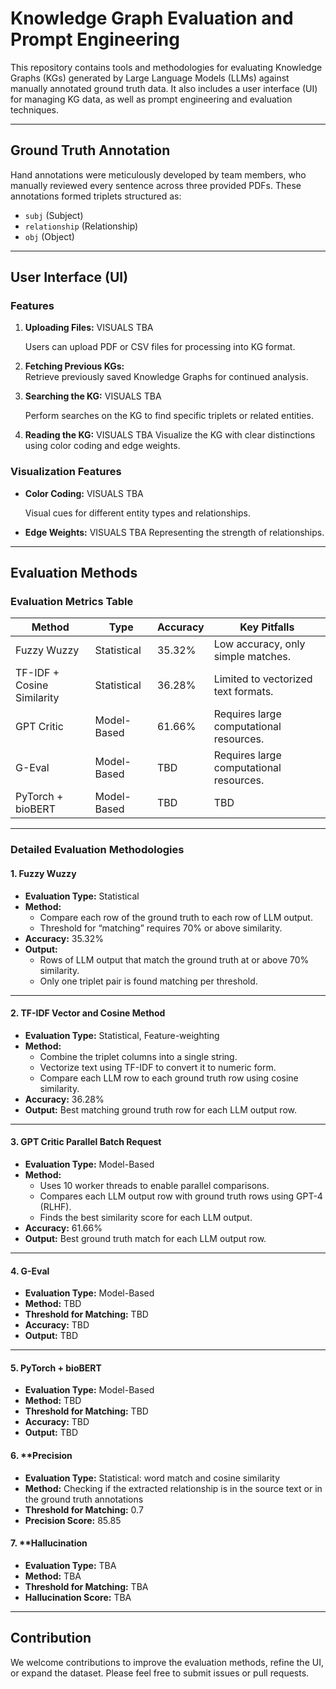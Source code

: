 # Knowledge Graph Evaluation and Prompt Engineering  

This repository contains tools and methodologies for evaluating Knowledge Graphs (KGs) generated by Large Language Models (LLMs) against manually annotated ground truth data. It also includes a user interface (UI) for managing KG data, as well as prompt engineering and evaluation techniques.

---

## Ground Truth Annotation  

Hand annotations were meticulously developed by team members, who manually reviewed every sentence across three provided PDFs. These annotations formed triplets structured as:  
- `subj` (Subject)  
- `relationship` (Relationship)  
- `obj` (Object)  

---

## User Interface (UI)  

### Features  
1. **Uploading Files:**
VISUALS TBA

   Users can upload PDF or CSV files for processing into KG format.  

3. **Fetching Previous KGs:**  
   Retrieve previously saved Knowledge Graphs for continued analysis.  

4. **Searching the KG:**
    VISUALS TBA

   Perform searches on the KG to find specific triplets or related entities.  

5. **Reading the KG:**
   VISUALS TBA
   Visualize the KG with clear distinctions using color coding and edge weights.  

### Visualization Features  
- **Color Coding:**
     VISUALS TBA

   Visual cues for different entity types and relationships.  
- **Edge Weights:**
     VISUALS TBA
   Representing the strength of relationships.  

---

## Evaluation Methods  

### Evaluation Metrics Table  

| **Method**               | **Type**       | **Accuracy** | **Key Pitfalls**                   |  
|---------------------------|----------------|--------------|-------------------------------------|  
| Fuzzy Wuzzy              | Statistical    | 35.32%       | Low accuracy, only simple matches. |  
| TF-IDF + Cosine Similarity | Statistical    | 36.28%       | Limited to vectorized text formats.|  
| GPT Critic               | Model-Based    | 61.66%       | Requires large computational resources.|  
| G-Eval                   | Model-Based    | TBD          | Requires large computational resources.    |  
| PyTorch + bioBERT        | Model-Based    | TBD          | TBD    |  

---

### Detailed Evaluation Methodologies  

#### 1. **Fuzzy Wuzzy**  
- **Evaluation Type:** Statistical  
- **Method:**  
   - Compare each row of the ground truth to each row of LLM output.  
   - Threshold for “matching” requires 70% or above similarity.  
- **Accuracy:** 35.32%  
- **Output:**  
   - Rows of LLM output that match the ground truth at or above 70% similarity.  
   - Only one triplet pair is found matching per threshold.  

---

#### 2. **TF-IDF Vector and Cosine Method**  
- **Evaluation Type:** Statistical, Feature-weighting  
- **Method:**  
   - Combine the triplet columns into a single string.  
   - Vectorize text using TF-IDF to convert it to numeric form.  
   - Compare each LLM row to each ground truth row using cosine similarity.  
- **Accuracy:** 36.28%  
- **Output:** Best matching ground truth row for each LLM output row.  

---

#### 3. **GPT Critic Parallel Batch Request**  
- **Evaluation Type:** Model-Based  
- **Method:**  
   - Uses 10 worker threads to enable parallel comparisons.  
   - Compares each LLM output row with ground truth rows using GPT-4 (RLHF).  
   - Finds the best similarity score for each LLM output.  
- **Accuracy:** 61.66%  
- **Output:** Best ground truth match for each LLM output row.  

---

#### 4. **G-Eval**  
- **Evaluation Type:** Model-Based  
- **Method:** TBD  
- **Threshold for Matching:** TBD  
- **Accuracy:** TBD  
- **Output:** TBD  

---

#### 5. **PyTorch + bioBERT**  
- **Evaluation Type:** Model-Based  
- **Method:** TBD  
- **Threshold for Matching:** TBD  
- **Accuracy:** TBD  
- **Output:** TBD

#### 6. **Precision 
- **Evaluation Type:** Statistical: word match and cosine similarity 
- **Method:** Checking if the extracted relationship is in the source text or in the ground truth annotations  
- **Threshold for Matching:** 0.7 
- **Precision Score:** 85.85

#### 7. **Hallucination 
- **Evaluation Type:** TBA
- **Method:** TBA
- **Threshold for Matching:** TBA 
- **Hallucination Score:** TBA


---

## Contribution  
We welcome contributions to improve the evaluation methods, refine the UI, or expand the dataset. Please feel free to submit issues or pull requests.  

